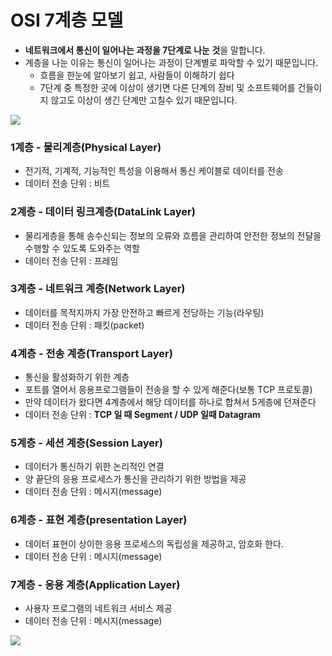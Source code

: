 # OSI 7계층 모델

- **네트워크에서 통신이 일어나는 과정을 7단계로 나눈 것**을 말합니다.
- 계층을 나눈 이유는 통신이 일어나는 과정이 단계별로 파악할 수 있기 때문입니다.
	- 흐름을 한눈에 알아보기 쉽고, 사람들이 이해하기 쉽다
	- 7단계 중 특정한 곳에 이상이 생기면 다른 단계의 장비 및 소프트웨어를 건들이지 않고도 이상이 생긴 단계만 고칠수 있기 때문입니다.

![](https://blog.kakaocdn.net/dn/ctQYc0/btrFFDxk15I/gj2SXIewPgjXZoqa9jHulk/img.png)

### **1계층 - 물리계층(Physical Layer)**
- 전기적, 기계적, 기능적인 특성을 이용해서 통신 케이블로 데이터를 전송
- 데이터 전송 단위 : 비트

### **2계층 - 데이터 링크계층(DataLink Layer)**
- 물리게층을 통해 송수신되는 정보의 오류와 흐름을 관리하여 안전한 정보의 전달을 수행할 수 있도록 도와주는 역할
- 데이터 전송 단위 : 프레임

### **3계층 - 네트워크 계층(Network Layer)**
- 데이터를 목적지까지 가장 안전하고 빠르게 전당하는 기능(라우팅)
- 데이터 전송 단위 : 패킷(packet)

### **4계층 - 전송 계층(Transport Layer)**
- 통신을 활성화하기 위한 계층
- 포트를 열어서 응용프로그램들이 전송을 할 수 있게 해준다(보통 TCP 프로토콜)
- 만약 데이터가 왔다면 4계층에서 해당 데이터를 하나로 합쳐서 5게층에 던져준다
- 데이터 전송 단위 : **TCP 일 때 Segment / UDP 일때 Datagram**

### **5계층 - 세션 계층(Session Layer)**
- 데이터가 통신하기 위한 논리적인 연결
- 양 끝단의 응용 프로세스가 통신을 관리하기 위한 방법을 제공
- 데이터 전송 단위 : 메시지(message)

### **6계층 - 표현 계층(presentation Layer)**
- 데이터 표현이 상이한 응용 프로세스의 독립성을 제공하고, 암호화 한다.
- 데이터 전송 단위 : 메시지(message)

### **7계층 - 응용 계층(Application Layer)**
- 사용자 프로그램의 네트워크 서비스 제공
- 데이터 전송 단위 : 메시지(message)

![](https://blog.kakaocdn.net/dn/bzHUm7/btrFGfbPKZV/IZU3egCAb8r16MlkH71mq1/img.png)